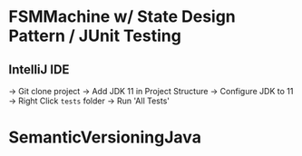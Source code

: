 # FSMMachine w/ State Design Pattern / JUnit Testing

## IntelliJ IDE

-> Git clone project
-> Add JDK 11 in Project Structure
-> Configure JDK to 11
-> Right Click `tests` folder -> Run 'All Tests'

# SemanticVersioningJava


